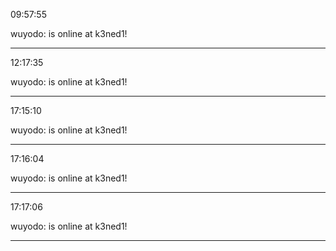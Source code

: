 09:57:55

wuyodo: is online at k3ned1!

---

12:17:35

wuyodo: is online at k3ned1!

---

17:15:10

wuyodo: is online at k3ned1!

---

17:16:04

wuyodo: is online at k3ned1!

---

17:17:06

wuyodo: is online at k3ned1!

---

